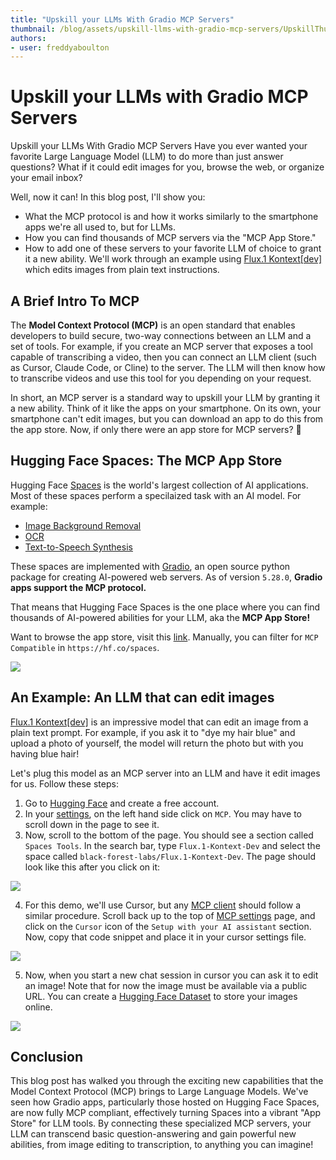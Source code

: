 ```yaml
---
title: "Upskill your LLMs With Gradio MCP Servers" 
thumbnail: /blog/assets/upskill-llms-with-gradio-mcp-servers/UpskillThumbnail.png
authors:
- user: freddyaboulton
---
```


# Upskill your LLMs with Gradio MCP Servers

Upskill your LLMs With Gradio MCP Servers
Have you ever wanted your favorite Large Language Model (LLM) to do more than just answer questions? What if it could edit images for you, browse the web, or organize your email inbox?

Well, now it can! In this blog post, I'll show you:

- What the MCP protocol is and how it works similarly to the smartphone apps we're all used to, but for LLMs.
- How you can find thousands of MCP servers via the "MCP App Store."
- How to add one of these servers to your favorite LLM of choice to grant it a new ability. We'll work through an example using [Flux.1 Kontext[dev]](https://huggingface.co/spaces/black-forest-labs/FLUX.1-Kontext-Dev) which edits images from plain text instructions.


## A Brief Intro To MCP

The **Model Context Protocol (MCP)** is an open standard that enables developers to build secure, two-way connections between an LLM and a set of tools. For example, if you create an MCP server that exposes a tool capable of transcribing a video, then you can connect an LLM client (such as Cursor, Claude Code, or Cline) to the server. The LLM will then know how to transcribe videos and use this tool for you depending on your request.

In short, an MCP server is a standard way to upskill your LLM by granting it a new ability. Think of it like the apps on your smartphone. On its own, your smartphone can't edit images, but you can download an app to do this from the app store. Now, if only there were an app store for MCP servers? 🤔

## Hugging Face Spaces: The MCP App Store

Hugging Face [Spaces](https://hf.co/spaces) is the world's largest collection of AI applications. Most of these spaces perform a specilaized task with an AI model. For example:

- [Image Background Removal](https://huggingface.co/spaces/not-lain/background-removal)
- [OCR](https://huggingface.co/spaces/prithivMLmods/Multimodal-OCR)
- [Text-to-Speech Synthesis](https://huggingface.co/spaces/ResembleAI/Chatterbox)

These spaces are implemented with [Gradio](https://gradio.app), an open source python package for creating AI-powered web servers. As of version `5.28.0`, **Gradio apps support the MCP protocol.**

That means that Hugging Face Spaces is the one place where you can find thousands of AI-powered abilities for your LLM, aka the **MCP App Store!**

Want to browse the app store, visit this [link](https://huggingface.co/spaces?filter=mcp-server). Manually, you can filter for `MCP Compatible` in `https://hf.co/spaces`.

<img src="https://huggingface.co/datasets/freddyaboulton/bucket/resolve/main/MCPFilter.png">

## An Example: An LLM that can edit images

[Flux.1 Kontext[dev]](https://huggingface.co/spaces/black-forest-labs/FLUX.1-Kontext-Dev) is an impressive model that can edit an image from a plain text prompt. For example, if you ask it to "dye my hair blue" and upload a photo of yourself, the model will return the photo but with you having blue hair!

Let's plug this model as an MCP server into an LLM and have it edit images for us. Follow these steps:

1. Go to [Hugging Face](https://huggingface.co/welcome) and create a free account.
2. In your [settings](https://huggingface.co/settings/profile), on the left hand side click on `MCP`. You may have to scroll down in the page to see it.
3. Now, scroll to the bottom of the page. You should see a section called `Spaces Tools`. In the search bar, type `Flux.1-Kontext-Dev` and select the space called `black-forest-labs/Flux.1-Kontext-Dev`. The page should look like this after you click on it:

<img src="https://huggingface.co/datasets/freddyaboulton/bucket/resolve/main/SpacesTools.png">

4. For this demo, we'll use Cursor, but any [MCP client](https://github.com/punkpeye/awesome-mcp-clients) should follow a similar procedure. Scroll back up to the top of [MCP settings](https://huggingface.co/settings/mcp) page, and click on the `Cursor` icon of the `Setup with your AI assistant` section. Now, copy that code snippet and place it in your cursor settings file.

<img src="https://huggingface.co/datasets/freddyaboulton/bucket/resolve/main/CursorScreenshot.png">

5. Now, when you start a new chat session in cursor you can ask it to edit an image! Note that for now the image must be available via a public URL. You can create a [Hugging Face Dataset](https://huggingface.co/datasets) to store your images online.

<img src="https://huggingface.co/datasets/freddyaboulton/bucket/resolve/main/FluxKontextDevMcp.png">

## Conclusion

This blog post has walked you through the exciting new capabilities that the Model Context Protocol (MCP) brings to Large Language Models. We've seen how Gradio apps, particularly those hosted on Hugging Face Spaces, are now fully MCP compliant, effectively turning Spaces into a vibrant "App Store" for LLM tools. By connecting these specialized MCP servers, your LLM can transcend basic question-answering and gain powerful new abilities, from image editing to transcription, to anything you can imagine!